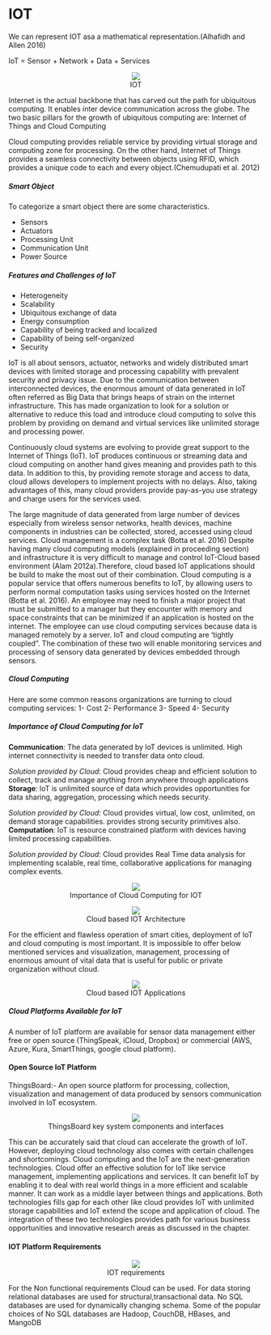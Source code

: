 # IOT
We can represent IOT asa a mathematical representation.(Alhafidh and Allen 2016)

IoT = Sensor + Network + Data + Services

<p align="center">
  <img  src="https://github.com/okansungur/drafts/blob/main/iot_images/iot1.png"><br/>
  IOT
</p>




Internet is the actual backbone that has carved out the path for ubiquitous computing. It enables inter device communication across the globe. The two basic
pillars for the growth of ubiquitous computing are: Internet of Things and Cloud Computing

Cloud computing provides reliable service by providing virtual storage and computing zone for processing. On the other hand, Internet of Things provides
a seamless connectivity between objects using RFID, which provides a unique code to each and every object.(Chemudupati et al. 2012)

##### Smart Object
To categorize a smart object there are some characteristics.
- Sensors
- Actuators
- Processing Unit
- Communication Unit
- Power Source

##### Features and Challenges of IoT
- Heterogeneity
- Scalability
- Ubiquitous exchange of data
- Energy consumption
- Capability of being tracked and localized
- Capability of being self-organized
- Security

 IoT is all about sensors, actuator, networks and widely distributed smart devices with limited storage and processing capability with prevalent security and privacy issue.
 Due to the communication between interconnected devices, the enormous amount of data generated in IoT often referred as Big Data that brings heaps of strain on the internet infrastructure. This has made organization to look for a solution or alternative to reduce this load and introduce cloud computing to solve this problem by providing on demand and virtual services like unlimited storage and processing power. 

Continuously cloud systems are evolving to provide great support to the Internet of Things (IoT). IoT produces continuous or streaming data and cloud
computing on another hand gives meaning and provides path to this data. In addition to this, by providing remote storage and access to data, cloud allows developers
to implement projects with no delays. Also, taking advantages of this, many cloud providers provide pay-as-you use strategy and charge users for the services used.

The large magnitude of data generated from large number of devices especially from wireless sensor networks, health
devices, machine components in industries can be collected, stored, accessed using cloud services. Cloud management is a complex task (Botta et al. 2016)
Despite having many cloud computing models (explained in proceeding section) and infrastructure it is very difficult to manage and control IoT-Cloud based environment (Alam 2012a).Therefore, cloud based IoT applications should be build to make the most out of their combination. Cloud computing is a popular service that
offers numerous benefits to IoT, by allowing users to perform normal computation tasks using services hosted on the Internet (Botta et al. 2016). An employee may
need to finish a major project that must be submitted to a manager but they encounter with memory and space constraints that can be minimized if an application is
hosted on the internet. The employee can use cloud computing services because data is managed remotely by a server. IoT and cloud computing are ‘tightly coupled”. The combination of these two will enable monitoring services and processing of sensory data generated by devices embedded through sensors.

##### Cloud Computing
Here are some common reasons organizations are turning to cloud computing services:
1- Cost
2- Performance
3- Speed
4- Security



##### Importance of Cloud Computing for IoT


**Communication**: The data generated by loT devices is unlimited. High internet connectivity is needed to transfer data onto cloud.

_Solution provided by  Cloud_: Cloud provides cheap and efficient solution to collect, track and manage anything from anywhere through applications
**Storage**: loT is unlimited source of data which provides opportunities for data sharing, aggregation, processing which needs security.

_Solution provided by Cloud_: Cloud provides virtual, low cost, unlimited, on demand storage capabilities. provides strong security primitives also. 
**Computation**: loT is resource constrained platform with devices having limited processing capabilities.

_Solution provided by Cloud_: Cloud provides Real Time data analysis for implementing scalable, real time, collaborative applications for managing complex events.

<p align="center">
  <img  src="https://github.com/okansungur/drafts/blob/main/iot_images/iot2.png"><br/>
  Importance of Cloud Computing for IOT
</p>

<p align="center">
  <img  src="https://github.com/okansungur/drafts/blob/main/iot_images/iot3.png"><br/>
   Cloud based IOT Architecture
</p>

For the efficient and flawless operation of smart cities, deployment of IoT and cloud computing is most important. It is impossible to offer below mentioned 
services and visualization, management, processing of enormous amount of vital data that is useful for public or private organization without cloud.

<p align="center">
  <img  src="https://github.com/okansungur/drafts/blob/main/iot_images/iot4.png"><br/>
   Cloud based IOT Applications
</p>

##### Cloud Platforms Available for IoT
A number of IoT platform are available for sensor data management either free or open source (ThingSpeak, iCloud, Dropbox) or commercial (AWS, Azure, Kura,
SmartThings, google cloud platform).

#### Open Source IoT Platform
ThingsBoard:- An open source platform for processing, collection, visualization and management of data produced by sensors communication involved in IoT
ecosystem.

<p align="center">
  <img  src="https://github.com/okansungur/drafts/blob/main/iot_images/things_board.png"><br/>
   ThingsBoard key system components and interfaces
</p>

This can be accurately said that cloud can accelerate the growth of IoT. However, deploying cloud technology also comes with certain challenges and shortcomings.
Cloud computing and the IoT are the next-generation technologies. Cloud offer an effective solution for IoT like service management, implementing applications and
services. It can benefit IoT by enabling it to deal with real world things in a more efficient and scalable manner. It can work as a middle layer between things and
applications. Both technologies fills gap for each other like cloud provides IoT with unlimited storage capabilities and IoT extend the scope and application of cloud.
The integration of these two technologies provides path for various business opportunities and innovative research areas as discussed in the chapter.




#### IOT Platform Requirements

<p align="center">
  <img  src="https://github.com/okansungur/drafts/blob/main/iot_images/iotrequire.png"><br/>
   IOT requirements
</p>
For the Non functional requirements Cloud can be used. For data storing relational databases are used for structural,transactional data. No SQL databases are used for dynamically changing schema. Some of the popular choices of No SQL databases are Hadoop, CouchDB, HBases, and MangoDB








